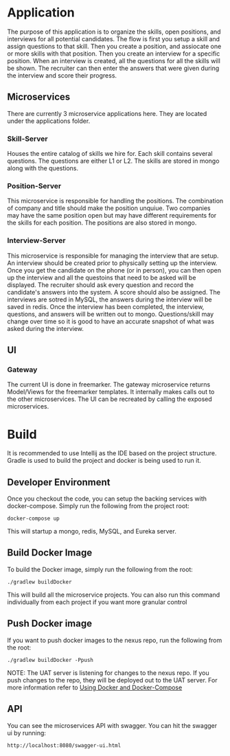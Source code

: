 # Application
The purpose of this application is to organize the skills, open positions, and interviews for all potential candidates.  The flow is first you setup a skill and assign questions to that skill.  Then you create a position, and assiocate one or more skills with that position.  Then you create an interview for a specific position.  When an interview is created, all the questions for all the skills will be shown.  The recruiter can then enter the answers that were given during the interview and score their progress.

## Microservices
There are currently 3 microservice applications here.  They are located under the applications folder.  

### Skill-Server
Houses the entire catalog of skills we hire for.  Each skill contains several questions.  The questions are either L1 or L2.  The skills are stored in mongo along with the questions.

### Position-Server
This microservice is responsible for handling the positions.  The combination of company and title should make the position unquiue.  Two companies may have the same position open but may have different requirements for the skills for each position.  The positions are also stored in mongo.

### Interview-Server
This microservice is responsible for managing the interview that are setup.  An interview should be created prior to physically setting up the interview.  Once you get the candidate on the phone (or in person), you can then open up the interview and all the questoins that need to be asked will be displayed.  The recruiter should ask every question and record the candidate's answers into the system.  A score should also be assigned.  The interviews are sotred in MySQL, the answers during the interview will be saved in redis.  Once the interview has been completed, the interview, questions, and answers will be written out to mongo.  Questions/skill may change over time so it is good to have an accurate snapshot of what was asked during the interview.

## UI

### Gateway
The current UI is done in freemarker.  The gateway microservice returns Model/Views for the freemarker templates.  It internally makes calls out to the other microservices.  The UI can be recreated by calling the exposed microservices.

# Build
It is recommended to use Intellij as the IDE based on the project structure.  Gradle is used to build the project and docker is being used to run it.

## Developer Environment
Once you checkout the code, you can setup the backing services with docker-compose.  Simply run the following from the project root:
   
    docker-compose up

This will startup a mongo, redis, MySQL, and Eureka server.

## Build Docker Image
To build the Docker image, simply run the following from the root:

    ./gradlew buildDocker
    
This will build all the microservice projects.  You can also run this command individually from each project if you want more granular control

## Push Docker image
If you want to push docker images to the nexus repo, run the following from the root:

    ./gradlew buildDocker -Ppush
    
NOTE:  The UAT server is listening for changes to the nexus repo.  If you push changes to the repo, they will be deployed out to the UAT server. 
For more information refer to [Using Docker and Docker-Compose][]

## API
You can see the microservices API with swagger.  You can hit the swagger ui by running:

    http://localhost:8080/swagger-ui.html
   
  


[Using Docker and Docker-Compose]: https://jhipster.github.io/documentation-archive/v4.5.1/docker-compose
